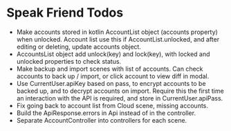 # Speak Friend Todos

- Make accounts stored in kotlin AccountList object (accounts property) when unlocked. Account list use this if AccountList.unlocked, and after editing or deleting, update accounts object.
- AccountsList object add unlock(key) and lock(key), with locked and unlocked properties to check status.
- Make backup and import scenes with list of accounts. Can check accounts to back up / import, or click account to view diff in modal.
- Use CurrentUser.apiKey based on pass, to encrypt accounts to be backed up, and to decrypt accounts on import. Require this the first time an interaction with the API is required, and store in CurrentUser.apiPass.
- Fix going back to account list from Cloud scene, missing accounts.
- Build the ApiResponse.errors in Api instead of in the controller.
- Separate AccountController into controllers for each scene.
